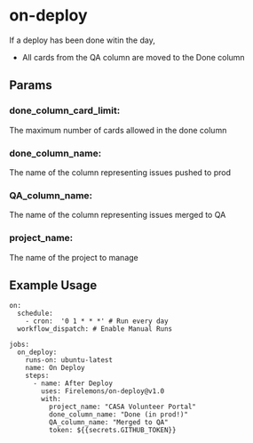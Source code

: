 # on-deploy
If a deploy has been done witin the day,
 - All cards from the QA column are moved to the Done column

## Params
### done_column_card_limit:  
The maximum number of cards allowed in the done column  

### done_column_name:
The name of the column representing issues pushed to prod  

### QA_column_name:
The name of the column representing issues merged to QA  

### project_name:  
The name of the project to manage  

## Example Usage
```
on:
  schedule:
    - cron:  '0 1 * * *' # Run every day
  workflow_dispatch: # Enable Manual Runs

jobs:
  on_deploy:
    runs-on: ubuntu-latest
    name: On Deploy
    steps:
      - name: After Deploy
        uses: Firelemons/on-deploy@v1.0
        with:
          project_name: "CASA Volunteer Portal"
          done_column_name: "Done (in prod!)"
          QA_column_name: "Merged to QA"
          token: ${{secrets.GITHUB_TOKEN}}
```
